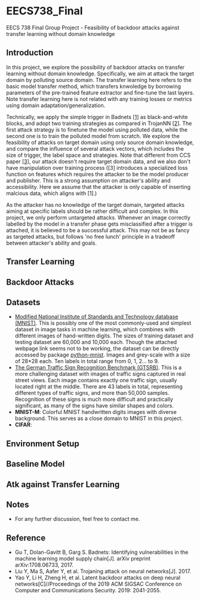 # EECS738_Final
EECS 738 Final Group Project - Feasibility of backdoor attacks against transfer learning without domain knowledge

## Introduction
In this project, we explore the possibility of backdoor attacks on transfer learning without domain knowledge. Specifically, we aim at attack the target domain by polluting source domain. The transfer learning here refers to the basic model transfer method, which transfers knwoledge by borrowing parameters of the pre-trained feature extractor and fine-tune the last layers. Note transfer learning here is not related with any training losses or metrics using domain adaptation/generalization. 

Technically, we apply the simple trigger in Badnets [\[1\]](https://arxiv.org/pdf/1708.06733.pdf?source=post_page---------------------------) as black-and-white blocks, and adopt two training strategies as compared in TrojanNN [\[2\]](https://docs.lib.purdue.edu/cgi/viewcontent.cgi?article=2782&context=cstech). The first attack strategy is to finetune the model using polluted data, while the second one is to train the polluted model from scratch. We explore the feasibility of attacks on target domain using only source domain knowledge, and compare the influence of several attack vectors, which includes the size of trigger, the label space and strategies. Note that different from CCS paper [\[3\]](https://doi.org/10.1145/3319535.3354209), our attack doesn't require target domain data, and we also don't have manipulation over training process (\[3\] introduces a specialized loss function on features which requires the attacker to be the model producer and publisher. This is a strong assumption on attacker's ability and accessibility. Here we assume that the attacker is only capable of inserting malcious data, which aligns with \[1\].) 

As the attacker has no knowledge of the target domain, targeted attacks aiming at specific labels should be rather difficult and complex. In this project, we only perform untargeted attacks. Whenever an image correctly labelled by the model in a transfer phase gets misclassified after a trigger is attached, it is believed to be a successful attack. This may not be as fancy as targeted attacks, but follows 'no free lunch' principle in a tradeoff between attacker's ability and goals.

## Transfer Learning

## Backdoor Attacks

## Datasets
* [Modified National Institute of Standards and Technology database (MNIST)](http://yann.lecun.com/exdb/mnist/). This is possibly one of the most commonly-used and simplest dataset in image tasks in machine learning, which combines with different images of hand-written digits. The sizes of training dataset and testing dataset are 60,000 and 10,000 each. Though the attached webpage link seems not to be working, the dataset can be directly accessed by package [python-mnist](https://github.com/sorki/python-mnist). Images and grey-scale with a size of 28\*28 each. Ten labels in total range from 0, 1, 2... to 9. 
* [The German Traffic Sign Recognition Benchmark (GTSRB)](https://benchmark.ini.rub.de/gtsrb_dataset.html). This is a more challenging dataset with images of traffic signs captured in real street views. Each image contains exactly one traffic sign, usually located right at the middle. There are 43 labels in total, representing different types of traffic signs, and more than 50,000 samples. Recognition of these signs is much more difficult and practically significant, as many of the signs have similar shapes and colors. 
* **MNIST-M**: Colorful MNIST handwritten digits images with diverse background. This serves as a close domain to MNIST in this project.
* **CIFAR**:

## Environment Setup

## Baseline Model

## Atk against Transfer Learning

## Notes
* For any further discussion, feel free to contact me.

## Reference
* Gu T, Dolan-Gavitt B, Garg S. Badnets: Identifying vulnerabilities in the machine learning model supply chain\[J\]. arXiv preprint arXiv:1708.06733, 2017.
* Liu Y, Ma S, Aafer Y, et al. Trojaning attack on neural networks\[J\]. 2017.
* Yao Y, Li H, Zheng H, et al. Latent backdoor attacks on deep neural networks\[C\]//Proceedings of the 2019 ACM SIGSAC Conference on Computer and Communications Security. 2019: 2041-2055.
